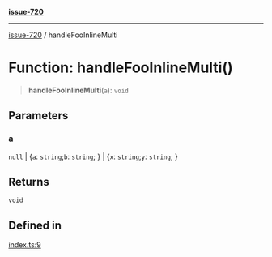 [**issue-720**](../README.md)

***

[issue-720](../README.md) / handleFooInlineMulti

# Function: handleFooInlineMulti()

> **handleFooInlineMulti**(`a`): `void`

## Parameters

### a

`null` | \{`a`: `string`;`b`: `string`; \} | \{`x`: `string`;`y`: `string`; \}

## Returns

`void`

## Defined in

[index.ts:9](https://github.com/typedoc2md/typedoc-plugin-markdown-scratchpad/blob/fa9f3ee7e217f1f8ff35877beda19f3316c6e9ca/issues/720/src/index.ts#L9)
